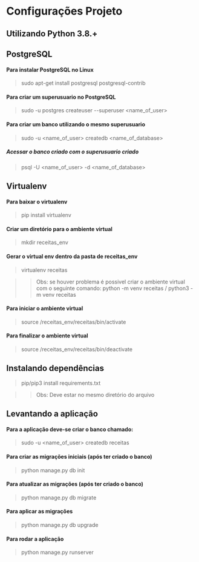 # Configurações Projeto

## Utilizando Python 3.8.+

## PostgreSQL

#### Para instalar PostgreSQL no Linux
> sudo apt-get install postgresql postgresql-contrib

#### Para criar um superusuario no PostgreSQL
> sudo -u postgres createuser --superuser <name_of_user>

#### Para criar um banco utilizando o mesmo superusuario
> sudo -u <name_of_user> createdb <name_of_database>

##### Acessar o banco criado com o superusuario criado
> psql -U <name_of_user> -d <name_of_database>


## Virtualenv

#### Para baixar o virtualenv

> pip install virtualenv

#### Criar um diretório para o ambiente virtual

> mkdir receitas_env

#### Gerar o virtual env dentro da pasta de receitas_env

> virtualenv receitas

>> Obs: se houver problema é possivel criar o ambiente virtual com o seguinte comando: python -m venv receitas / python3 -m venv receitas

#### Para iniciar o ambiente virtual

> source /receitas_env/receitas/bin/activate

#### Para finalizar o ambiente virtual

> source /receitas_env/receitas/bin/deactivate


## Instalando dependências

> pip/pip3 install requirements.txt

>> Obs: Deve estar no mesmo diretório do arquivo


## Levantando a aplicação

#### Para a aplicação deve-se criar o banco chamado:

> sudo -u <name_of_user> createdb receitas

#### Para criar as migrações iniciais (após ter criado o banco)

> python manage.py db init

#### Para atualizar as migrações (após ter criado o banco)

> python manage.py db migrate

#### Para aplicar as migrações

> python manage.py db upgrade

#### Para rodar a aplicação

> python manage.py runserver